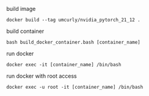 build image
```
docker build --tag umcurly/nvidia_pytorch_21_12 .
```
build container
```
bash build_docker_container.bash [container_name]
```
run docker
```
docker exec -it [container_name] /bin/bash
```

run docker with root access
```
docker exec -u root -it [container_name] /bin/bash
```


